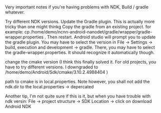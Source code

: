 
Very important notes if you're having problems with NDK, Build / gradle whatever. 


Try different NDK versions. 
Update the Gradle plugin. This is actually more tricky than one might thinkg
Copy the gradle from an existing project. for example:
cp /home/demo/ncnn-android-nanodet/gradle/wrapper/gradle-wrapper.properties .
Then restart. Android studio will prompt you to update the gradle plugin. You may have to select the version in File -> Settings -> build, execution and development -> gradle. There, you may have to select the gradle-wrapper.properties. It should recognize it automatically though. 

change the cmake version (I think this finally solved it. For old projects, you have to try different versions. I downgraded to /home/demo/Android/Sdk/cmake/3.10.2.4988404 ) 

path to cmake is in local.properties. Note however, you shall not add the ndk.dir to the local.properties -> depercated

Another tip, I'm not quite sure if this is it, but when you have trouble with ndk versin: File -> project structure -> SDK Location -> click on download Android NDK
